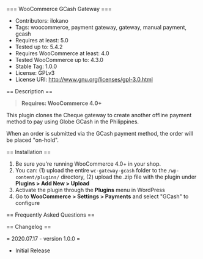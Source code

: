 === WooCommerce GCash Gateway ===

 - Contributors: ilokano
 - Tags: woocommerce, payment gateway, gateway, manual payment, gcash
 - Requires at least: 5.0
 - Tested up to: 5.4.2
 - Requires WooCommerce at least: 4.0
 - Tested WooCommerce up to: 4.3.0
 - Stable Tag: 1.0.0
 - License: GPLv3
 - License URI: http://www.gnu.org/licenses/gpl-3.0.html

== Description ==

> **Requires: WooCommerce 4.0+**

This plugin clones the Cheque gateway to create another offline payment method to pay using Globe GCash in the Philippines.

When an order is submitted via the GCash payment method, the order will be placed "on-hold".

== Installation ==

1. Be sure you're running WooCommerce 4.0+ in your shop.
2. You can: (1) upload the entire `wc-gateway-gcash` folder to the `/wp-content/plugins/` directory, (2) upload the .zip file with the plugin under **Plugins &gt; Add New &gt; Upload**
3. Activate the plugin through the **Plugins** menu in WordPress
4. Go to **WooCommerce &gt; Settings &gt; Payments** and select "GCash" to configure

== Frequently Asked Questions ==


== Changelog ==

= 2020.07.17 - version 1.0.0 =
 * Initial Release
